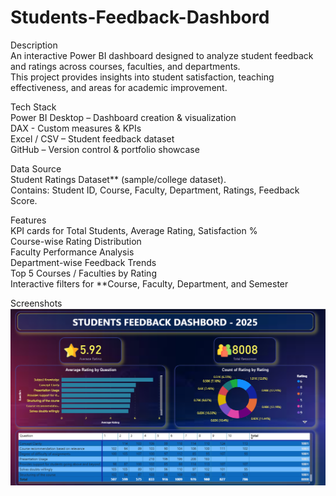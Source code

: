 # Students-Feedback-Dashbord
Description  <br>
An interactive Power BI dashboard designed to analyze student feedback and ratings across courses, faculties, and departments.  <br>
This project provides insights into student satisfaction, teaching effectiveness, and areas for academic improvement.  <br>

Tech Stack  <br>
Power BI Desktop – Dashboard creation & visualization  <br>
DAX - Custom measures & KPIs  <br>
Excel / CSV – Student feedback dataset  <br>
GitHub – Version control & portfolio showcase <br> 

Data Source  <br>
Student Ratings Dataset** (sample/college dataset).  <br>
Contains: Student ID, Course, Faculty, Department, Ratings, Feedback Score.  <br>

Features  <br>
 KPI cards for Total Students, Average Rating, Satisfaction % <br>
Course-wise Rating Distribution  <br>
Faculty Performance Analysis <br>
Department-wise Feedback Trends<br>
Top 5 Courses / Faculties by Rating<br>
Interactive filters for **Course, Faculty, Department, and Semester<br>

Screenshots
![students](https://github.com/roshanshelke7711/Students-Feedback-Dashbord/blob/main/students.png)
